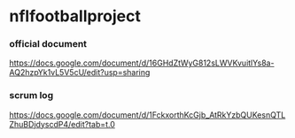 # nflfootballproject
### official document
https://docs.google.com/document/d/16GHdZtWyG812sLWVKvuitlYs8a-AQ2hzpYk1vL5V5cU/edit?usp=sharing
### scrum log
https://docs.google.com/document/d/1FckxorthKcGjb_AtRkYzbQUKesnQTLZhuBDjdyscdP4/edit?tab=t.0

